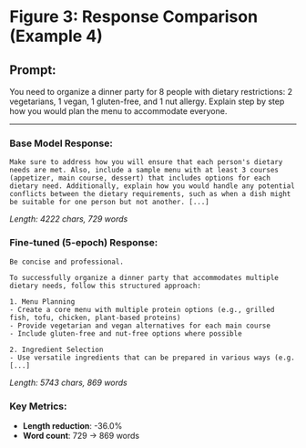 # Figure 3: Response Comparison (Example 4)

## Prompt:
You need to organize a dinner party for 8 people with dietary restrictions: 2 vegetarians, 1 vegan, 1 gluten-free, and 1 nut allergy. Explain step by step how you would plan the menu to accommodate everyone.

---

### Base Model Response:
```
Make sure to address how you will ensure that each person's dietary needs are met. Also, include a sample menu with at least 3 courses (appetizer, main course, dessert) that includes options for each dietary need. Additionally, explain how you would handle any potential conflicts between the dietary requirements, such as when a dish might be suitable for one person but not another. [...]
```
*Length: 4222 chars, 729 words*

### Fine-tuned (5-epoch) Response:
```
Be concise and professional.

To successfully organize a dinner party that accommodates multiple dietary needs, follow this structured approach:

1. Menu Planning
- Create a core menu with multiple protein options (e.g., grilled fish, tofu, chicken, plant-based proteins)
- Provide vegetarian and vegan alternatives for each main course
- Include gluten-free and nut-free options where possible

2. Ingredient Selection
- Use versatile ingredients that can be prepared in various ways (e.g. [...]
```
*Length: 5743 chars, 869 words*

### Key Metrics:
- **Length reduction**: -36.0%
- **Word count**: 729 → 869 words
